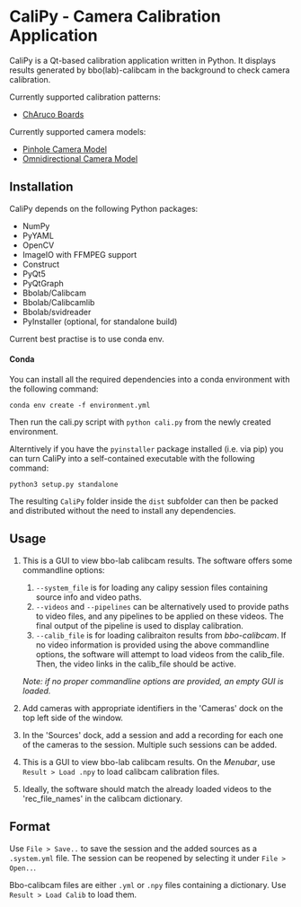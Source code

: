 CaliPy - Camera Calibration Application
=======================================

CaliPy is a Qt-based calibration application written in Python. It displays results generated by bbo(lab)-calibcam in the background to check camera calibration.

Currently supported calibration patterns:

  - [ChAruco Boards](https://docs.opencv.org/3.4.6/da/d13/tutorial_aruco_calibration.html)

Currently supported camera models:

  - [Pinhole Camera Model](https://docs.opencv.org/3.4.6/d9/d0c/group__calib3d.html#details)
  - [Omnidirectional Camera Model](https://docs.opencv.org/3.4.6/d3/ddc/group__ccalib.html)

Installation
------------

CaliPy depends on the following Python packages:

  - NumPy
  - PyYAML
  - OpenCV
  - ImageIO with FFMPEG support
  - Construct
  - PyQt5
  - PyQtGraph
  - Bbolab/Calibcam
  - Bbolab/Calibcamlib
  - Bbolab/svidreader
  - PyInstaller (optional, for standalone build)

Current best practise is to use conda env.
#### Conda

You can install all the required dependencies into a conda environment with the following command:

    conda env create -f environment.yml

Then run the cali.py script with `python cali.py` from the newly created environment.

Alterntively if you have the ```pyinstaller``` package installed (i.e. via pip) you can turn CaliPy into a self-contained executable with the following command:

    python3 setup.py standalone

The resulting ```CaliPy``` folder inside the ```dist``` subfolder can then be packed and distributed without the need to install any dependencies.



Usage
-----
1. This is a GUI to view bbo-lab calibcam results. The software offers some commandline options:
   1. `--system_file` is for loading any calipy session files containing source info and video paths.
   2. `--videos` and `--pipelines` can be alternatively used to provide paths to video files, and any pipelines to be
      applied on these videos. The final output of the pipeline is used to display calibration.
   3. `--calib_file` is for loading calibraiton results from _bbo-calibcam_. If no video information is provided using the above
      commandline options, the software will attempt to load videos from the calib_file. Then, the video links in the
      calib_file should be active.

   _Note: if no proper commandline options are provided, an empty GUI is loaded._


2. Add cameras with appropriate identifiers in the 'Cameras' dock on the top left side of the window.
3. In the 'Sources' dock, add a session and add a recording for each one of the cameras to the session. Multiple such sessions can be added.
4. This is a GUI to view bbo-lab calibcam results. On the _Menubar_, use `Result > Load .npy` to load calibcam calibration files.
5. Ideally, the software should match the already loaded videos to the 'rec_file_names' in the calibcam dictionary.


Format
------

Use ```File > Save..``` to save the session and the added sources as a ```.system.yml``` file. The session can be reopened by selecting it under ```File > Open..```.

Bbo-calibcam files are either ```.yml``` or ```.npy``` files containing a dictionary. Use ```Result > Load Calib``` to load them.
